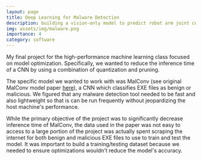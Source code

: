 ```yaml
---
layout: page
title: Deep Learning for Malware Detection
description: building a vision-only model to predict robot arm joint configuration
img: assets/img/malware.png
importance: 4
category: software
---
```


My final project for the high-performance machine learning class focused on model optimization. Specifically, we wanted to reduce the inference time of a CNN by using a combination of quantization and pruning. 

The specific model we wanted to work with was MalConv (see original MalConv model paper [here](https://arxiv.org/pdf/1710.09435.pdf)), a CNN which classifies EXE files as benign or malicious. We figured that any malware detection tool needed to be fast and also lightweight so that is can be run frequently without jeopardizing the host machine's performance. 

While the primary objective of the project was to significantly decrease inference time of MalConv, the data used in the paper was not easy to access to a large portion of the project was actually spent scraping the internet for both benign and malicious EXE files to use to train and test the model. It was important to build a training/testing dataset because we needed to ensure optimizations wouldn't reduce the model's accuracy.
